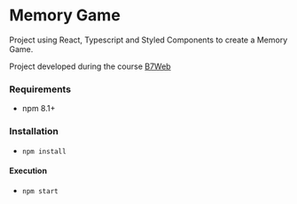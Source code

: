 # Memory Game

Project using React, Typescript and Styled Components to create a Memory Game.

Project developed during the course [B7Web](https://b7web.com.br)

### Requirements
- npm 8.1+

### Installation
- `npm install`

#### Execution
- `npm start`